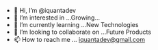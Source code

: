 - 👋 Hi, I’m @iquantadev
- 👀 I’m interested in ...Growing...
- 🌱 I’m currently learning ...New Technologies
- 💞️ I’m looking to collaborate on ...Future Products
- 📫 How to reach me ... iquantadev@gmail.com

<!---
iquantadev/iquantadev is a ✨ special ✨ repository because its `README.md` (this file) appears on your GitHub profile.
You can click the Preview link to take a look at your changes.
--->
